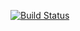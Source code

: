 [![Build Status](https://travis-ci.org/rholak/blargflarg.svg?branch=master)](https://travis-ci.org/rholak/blargflarg)